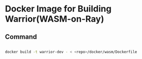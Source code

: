 # Docker Image for Building Warrior(WASM-on-Ray)

## Command

```bash

docker build -t warrior-dev - < <repo>/docker/wasm/Dockerfile

```
